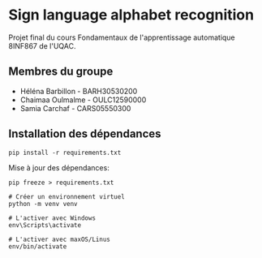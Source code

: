 # Sign language alphabet recognition

Projet final du cours Fondamentaux de l'apprentissage automatique 8INF867 de l'UQAC.



## Membres du groupe

- Héléna Barbillon - BARH30530200
- Chaimaa Oulmalme - OULC12590000
- Samia Carchaf - CARS05550300

## Installation des dépendances
````shell
pip install -r requirements.txt
````
 Mise à jour des dépendances:
 ````shell
 pip freeze > requirements.txt
 ````
````shell
# Créer un environnement virtuel
python -m venv venv

# L'activer avec Windows
env\Scripts\activate

# L'activer avec maxOS/Linus
env/bin/activate
````